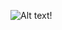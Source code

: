 ![Alt text!](https://cdn.discordapp.com/attachments/1065805502367408160/1270462030884634696/image.png?ex=66b3c978&is=66b277f8&hm=f21fcadd32a4c7ee7e3f39562f0375af5b853ce4072da3a6d51b8f8ff893bb78&)
